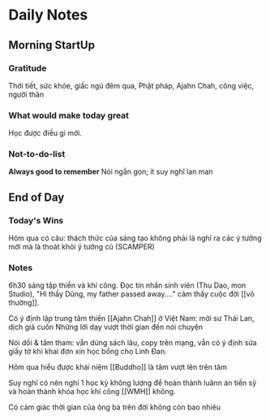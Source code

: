 # Daily Notes
## Morning StartUp
### Gratitude
Thời tiết, sức khỏe, giấc ngủ đêm qua, Phật pháp, Ajahn Chah, công việc, người thân
### What would make today great
Học được điều gì mới.
### Not-to-do-list
**Always good to remember**
Nói ngắn gọn; ít suy nghĩ lan man
## End of Day

### Today's Wins
 Hôm qua có câu: thách thức của sáng tạo không phải là nghĩ ra các ý tưởng mới mà là thoát khỏi ý tưởng cũ (SCAMPER)
 
### Notes
6h30 sáng tập thiền và khí công. Đọc tin nhắn sinh viên (Thu Dao, mon Studio), "Hi thầy Dũng, my father passed away...." cảm thấy cuộc đời [[vô thường]].

Có ý định lập trung tâm thiền [[Ajahn Chah]] ở Việt Nam: mời sư Thái Lan, dịch giả cuốn Những lời dạy vượt thời gian đến nói chuyện

Nói dối & tâm tham: vẫn dùng sách lâu, copy trên mạng, vẫn có ý định sửa giấy tờ khi khai đơn xin học bổng cho Linh Đan.

Hôm qua hiểu được khái niệm [[Buddho]] là tâm vượt lên trên tâm

Suy nghĩ có nên nghỉ 1 học kỳ không lượng để hoàn thành luânn án tiến sỹ và hoàn thành khóa học khí công [[WMH]] không.

Có cảm giác thời gian của ông bà trên đời không còn bao nhiêu

